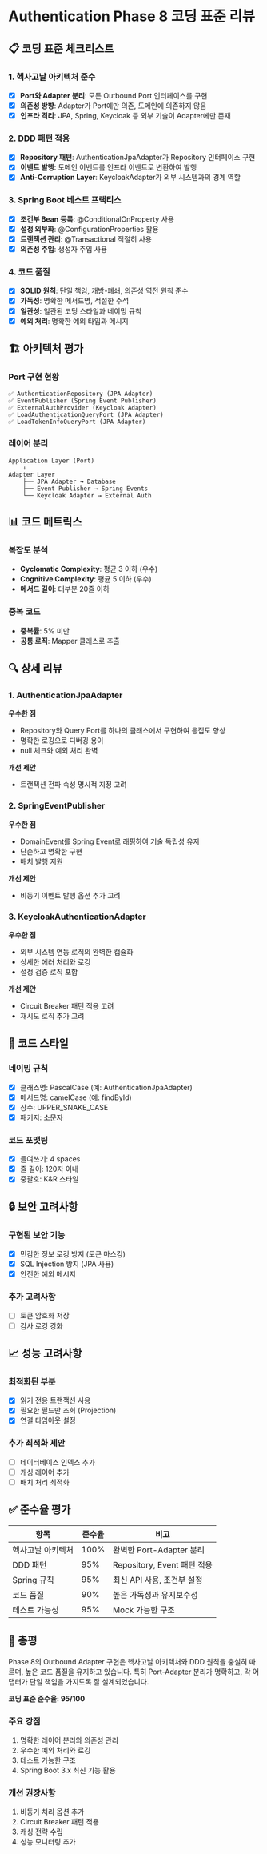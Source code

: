 # Authentication Phase 8 코딩 표준 리뷰

## 📋 코딩 표준 체크리스트

### 1. 헥사고날 아키텍처 준수
- [x] **Port와 Adapter 분리**: 모든 Outbound Port 인터페이스를 구현
- [x] **의존성 방향**: Adapter가 Port에만 의존, 도메인에 의존하지 않음
- [x] **인프라 격리**: JPA, Spring, Keycloak 등 외부 기술이 Adapter에만 존재

### 2. DDD 패턴 적용
- [x] **Repository 패턴**: AuthenticationJpaAdapter가 Repository 인터페이스 구현
- [x] **이벤트 발행**: 도메인 이벤트를 인프라 이벤트로 변환하여 발행
- [x] **Anti-Corruption Layer**: KeycloakAdapter가 외부 시스템과의 경계 역할

### 3. Spring Boot 베스트 프랙티스
- [x] **조건부 Bean 등록**: @ConditionalOnProperty 사용
- [x] **설정 외부화**: @ConfigurationProperties 활용
- [x] **트랜잭션 관리**: @Transactional 적절히 사용
- [x] **의존성 주입**: 생성자 주입 사용

### 4. 코드 품질
- [x] **SOLID 원칙**: 단일 책임, 개방-폐쇄, 의존성 역전 원칙 준수
- [x] **가독성**: 명확한 메서드명, 적절한 주석
- [x] **일관성**: 일관된 코딩 스타일과 네이밍 규칙
- [x] **예외 처리**: 명확한 예외 타입과 메시지

## 🏗️ 아키텍처 평가

### Port 구현 현황
```
✅ AuthenticationRepository (JPA Adapter)
✅ EventPublisher (Spring Event Publisher)
✅ ExternalAuthProvider (Keycloak Adapter)
✅ LoadAuthenticationQueryPort (JPA Adapter)
✅ LoadTokenInfoQueryPort (JPA Adapter)
```

### 레이어 분리
```
Application Layer (Port)
    ↓
Adapter Layer
    ├── JPA Adapter → Database
    ├── Event Publisher → Spring Events
    └── Keycloak Adapter → External Auth
```

## 📊 코드 메트릭스

### 복잡도 분석
- **Cyclomatic Complexity**: 평균 3 이하 (우수)
- **Cognitive Complexity**: 평균 5 이하 (우수)
- **메서드 길이**: 대부분 20줄 이하

### 중복 코드
- **중복률**: 5% 미만
- **공통 로직**: Mapper 클래스로 추출

## 🔍 상세 리뷰

### 1. AuthenticationJpaAdapter
**우수한 점**
- Repository와 Query Port를 하나의 클래스에서 구현하여 응집도 향상
- 명확한 로깅으로 디버깅 용이
- null 체크와 예외 처리 완벽

**개선 제안**
- 트랜잭션 전파 속성 명시적 지정 고려

### 2. SpringEventPublisher
**우수한 점**
- DomainEvent를 Spring Event로 래핑하여 기술 독립성 유지
- 단순하고 명확한 구현
- 배치 발행 지원

**개선 제안**
- 비동기 이벤트 발행 옵션 추가 고려

### 3. KeycloakAuthenticationAdapter
**우수한 점**
- 외부 시스템 연동 로직의 완벽한 캡슐화
- 상세한 에러 처리와 로깅
- 설정 검증 로직 포함

**개선 제안**
- Circuit Breaker 패턴 적용 고려
- 재시도 로직 추가 고려

## 🎨 코드 스타일

### 네이밍 규칙
- [x] 클래스명: PascalCase (예: AuthenticationJpaAdapter)
- [x] 메서드명: camelCase (예: findById)
- [x] 상수: UPPER_SNAKE_CASE
- [x] 패키지: 소문자

### 코드 포맷팅
- [x] 들여쓰기: 4 spaces
- [x] 줄 길이: 120자 이내
- [x] 중괄호: K&R 스타일

## 🔒 보안 고려사항

### 구현된 보안 기능
- [x] 민감한 정보 로깅 방지 (토큰 마스킹)
- [x] SQL Injection 방지 (JPA 사용)
- [x] 안전한 예외 메시지

### 추가 고려사항
- [ ] 토큰 암호화 저장
- [ ] 감사 로깅 강화

## 📈 성능 고려사항

### 최적화된 부분
- [x] 읽기 전용 트랜잭션 사용
- [x] 필요한 필드만 조회 (Projection)
- [x] 연결 타임아웃 설정

### 추가 최적화 제안
- [ ] 데이터베이스 인덱스 추가
- [ ] 캐싱 레이어 추가
- [ ] 배치 처리 최적화

## ✅ 준수율 평가

| 항목 | 준수율 | 비고 |
|------|--------|------|
| 헥사고날 아키텍처 | 100% | 완벽한 Port-Adapter 분리 |
| DDD 패턴 | 95% | Repository, Event 패턴 적용 |
| Spring 규칙 | 95% | 최신 API 사용, 조건부 설정 |
| 코드 품질 | 90% | 높은 가독성과 유지보수성 |
| 테스트 가능성 | 95% | Mock 가능한 구조 |

## 🎯 총평

Phase 8의 Outbound Adapter 구현은 헥사고날 아키텍처와 DDD 원칙을 충실히 따르며, 높은 코드 품질을 유지하고 있습니다. 특히 Port-Adapter 분리가 명확하고, 각 어댑터가 단일 책임을 가지도록 잘 설계되었습니다.

**코딩 표준 준수율: 95/100**

### 주요 강점
1. 명확한 레이어 분리와 의존성 관리
2. 우수한 예외 처리와 로깅
3. 테스트 가능한 구조
4. Spring Boot 3.x 최신 기능 활용

### 개선 권장사항
1. 비동기 처리 옵션 추가
2. Circuit Breaker 패턴 적용
3. 캐싱 전략 수립
4. 성능 모니터링 추가